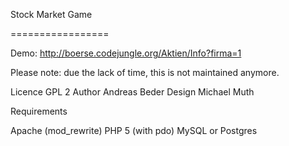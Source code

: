 Stock Market Game

=================

Demo: http://boerse.codejungle.org/Aktien/Info?firma=1 

Please note: due the lack of time, this is not maintained anymore.



Licence GPL 2
Author Andreas Beder
Design Michael Muth

Requirements

Apache (mod_rewrite)
PHP 5 (with pdo)
MySQL or Postgres

